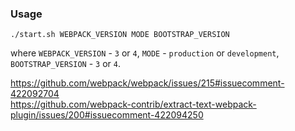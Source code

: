 ### Usage

```
./start.sh WEBPACK_VERSION MODE BOOTSTRAP_VERSION
```

where `WEBPACK_VERSION` - `3` or `4`, `MODE` - `production` or `development`, `BOOTSTRAP_VERSION` - `3` or `4`.

https://github.com/webpack/webpack/issues/215#issuecomment-422092704<br>
https://github.com/webpack-contrib/extract-text-webpack-plugin/issues/200#issuecomment-422094250
